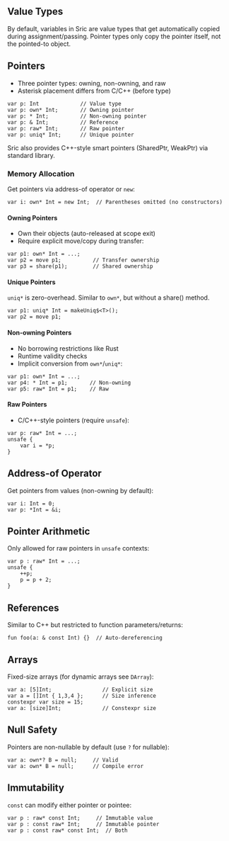 ## Value Types

By default, variables in Sric are value types that get automatically copied during assignment/passing. Pointer types only copy the pointer itself, not the pointed-to object.

## Pointers
- Three pointer types: owning, non-owning, and raw
- Asterisk placement differs from C/C++ (before type)

```sric
var p: Int             // Value type
var p: own* Int;       // Owning pointer
var p: * Int;          // Non-owning pointer
var p: & Int;          // Reference
var p: raw* Int;       // Raw pointer
var p: uniq* Int;      // Unique pointer
```

Sric also provides C++-style smart pointers (SharedPtr, WeakPtr) via standard library.

### Memory Allocation
Get pointers via address-of operator or `new`:

```sric
var i: own* Int = new Int;  // Parentheses omitted (no constructors)
```

#### Owning Pointers
- Own their objects (auto-released at scope exit)
- Require explicit move/copy during transfer:

```sric
var p1: own* Int = ...;
var p2 = move p1;          // Transfer ownership
var p3 = share(p1);        // Shared ownership
```

#### Unique Pointers
`uniq*` is zero-overhead. Similar to `own*`, but without a share() method.

```sric
var p1: uniq* Int = makeUniq$<T>();
var p2 = move p1;
```

#### Non-owning Pointers
- No borrowing restrictions like Rust
- Runtime validity checks
- Implicit conversion from `own*`/`uniq*`:

```sric
var p1: own* Int = ...;
var p4: * Int = p1;       // Non-owning
var p5: raw* Int = p1;    // Raw
```

#### Raw Pointers
- C/C++-style pointers (require `unsafe`):
```sric
var p: raw* Int = ...;
unsafe {
    var i = *p;
}
```

## Address-of Operator
Get pointers from values (non-owning by default):

```sric
var i: Int = 0;
var p: *Int = &i;
```

## Pointer Arithmetic
Only allowed for raw pointers in `unsafe` contexts:

```sric
var p : raw* Int = ...;
unsafe {
    ++p;
    p = p + 2;
}
```

## References
Similar to C++ but restricted to function parameters/returns:

```sric
fun foo(a: & const Int) {}  // Auto-dereferencing
```

## Arrays
Fixed-size arrays (for dynamic arrays see `DArray`):

```sric
var a: [5]Int;                // Explicit size
var a = []Int { 1,3,4 };      // Size inference
constexpr var size = 15;
var a: [size]Int;             // Constexpr size
```

## Null Safety
Pointers are non-nullable by default (use `?` for nullable):

```sric
var a: own*? B = null;     // Valid
var a: own* B = null;      // Compile error
```

## Immutability
`const` can modify either pointer or pointee:

```sric
var p : raw* const Int;     // Immutable value
var p : const raw* Int;     // Immutable pointer
var p : const raw* const Int;  // Both
```
